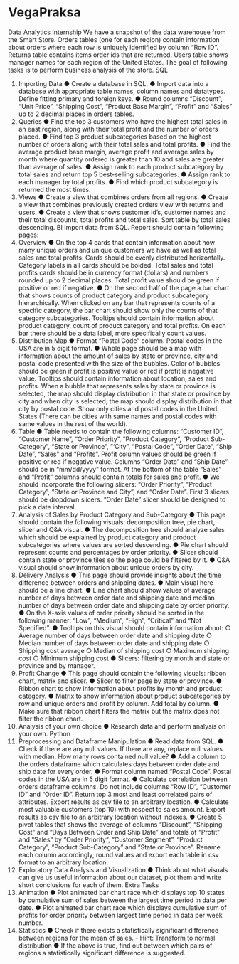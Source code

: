 # VegaPraksa
Data Analytics Internship
We have a snapshot of the data warehouse from the Smart Store. Orders tables (one for each
region) contain information about orders where each row is uniquely identified by column “Row
ID”. Returns table contains items order ids that are returned. Users table shows manager names
for each region of the United States. The goal of following tasks is to perform business analysis
of the store.
SQL
1. Importing Data
● Create a database in SQL.
● Import data into a database with appropriate table names, column names and
datatypes. Define fitting primary and foreign keys.
● Round columns “Discount”, “Unit Price”, “Shipping Cost”, “Product Base Margin”,
“Profit” and “Sales” up to 2 decimal places in orders tables.
2. Queries
● Find the top 3 customers who have the highest total sales in an east region,
along with their total profit and the number of orders placed.
● Find top 3 product subcategories based on the highest number of orders along
with their total sales and total profits.
● Find the average product base margin, average profit and average sales by
month where quantity ordered is greater than 10 and sales are greater than
average of sales.
● Assign rank to each product subcategory by total sales and return top 5
best-selling subcategories.
● Assign rank to each manager by total profits.
● Find which product subcategory is returned the most times.
3. Views
● Create a view that combines orders from all regions.
● Create a view that combines previously created orders view with returns and
users.
● Create a view that shows customer id’s, customer names and their total
discounts, total profits and total sales. Sort table by total sales descending.
BI
Import data from SQL. Report should contain following pages:
1. Overview
● On the top 4 cards that contain information about how many unique orders and
unique customers we have as well as total sales and total profits. Cards should
be evenly distributed horizontally. Category labels in all cards should be bolded.
Total sales and total profits cards should be in currency format (dollars) and
numbers rounded up to 2 decimal places. Total profit value should be green if
positive or red if negative.
● On the second half of the page a bar chart that shows counts of product category
and product subcategory hierarchically. When clicked on any bar that represents
counts of a specific category, the bar chart should show only the counts of that
category subcategories. Tooltips should contain information about product
category, count of product category and total profits. On each bar there should be
a data label, more specifically count values.
2. Distribution Map
● Format “Postal Code” column. Postal codes in the USA are in 5 digit format.
● Whole page should be a map with information about the amount of sales by state
or province, city and postal code presented with the size of the bubbles. Color of
bubbles should be green if profit is positive value or red if profit is negative value.
Tooltips should contain information about location, sales and profits. When a
bubble that represents sales by state or province is selected, the map should
display distribution in that state or province by city and when city is selected, the
map should display distribution in that city by postal code. Show only cities and
postal codes in the United States (There can be cities with same names and
postal codes with same values in the rest of the world).
3. Table
● Table needs to contain the following columns: “Customer ID”, “Customer Name”,
“Order Priority”, “Product Category”, “Product Sub-Category”, “State or Province”,
”‘City”, “Postal Code”, “Order Date”, “Ship Date”, “Sales” and “Profits”. Profit
column values should be green if positive or red if negative value. Columns
“Order Date” and “Ship Date” should be in “mm/dd/yyyy” format. At the bottom of
the table “Sales” and “Profit” columns should contain totals for sales and profit.
● We should incorporate the following slicers: “Order Priority”, “Product Category”,
“State or Province and City”, and “Order Date”. First 3 slicers should be
dropdown slicers. “Order Date” slicer should be designed to pick a date interval.
4. Analysis of Sales by Product Category and Sub-Category
● This page should contain the following visuals: decomposition tree, pie chart,
slicer and Q&A visual.
● The decomposition tree should analyze sales which should be explained by
product category and product subcategories where values are sorted
descending.
● Pie chart should represent counts and percentages by order priority.
● Slicer should contain state or province tiles so the page could be filtered by it.
● Q&A visual should show information about unique orders by city.
5. Delivery Analysis
● This page should provide insights about the time difference between orders and
shipping dates.
● Main visual here should be a line chart.
● Line chart should show values of average number of days between order date
and shipping date and median number of days between order date and shipping
date by order priority.
● On the X-axis values of order priority should be sorted in the following manner:
“Low”, “Medium”, “High”, “Critical” and “Not Specified”.
● Tooltips on this visual should contain information about:
○ Average number of days between order date and shipping date
○ Median number of days between order date and shipping date
○ Shipping cost average
○ Median of shipping cost
○ Maximum shipping cost
○ Minimum shipping cost
● Slicers: filtering by month and state or province and by manager.
6. Profit Change
● This page should contain the following visuals: ribbon chart, matrix and slicer.
● Slicer to filter page by state or province.
● Ribbon chart to show information about profits by month and product category.
● Matrix to show information about product subcategories by row and unique
orders and profit by column. Add total by column.
● Make sure that ribbon chart filters the matrix but the matrix does not filter the
ribbon chart.
7. Analysis of your own choice
● Research data and perform analysis on your own.
Python
1. Preprocessing and Dataframe Manipulation
● Read data from SQL.
● Check if there are any null values. If there are any, replace null values with
median. How many rows contained null value?
● Add a column to the orders dataframe which calculates days between order date
and ship date for every order.
● Format column named “Postal Code”. Postal codes in the USA are in 5 digit
format.
● Calculate correlation between orders dataframe columns. Do not include columns
“Row ID”, “Customer ID” and “Order ID”. Return top 3 most and least correlated
pairs of attributes. Export results as csv file to an arbitrary location.
● Calculate most valuable customers (top 10) with respect to sales amount. Export
results as csv file to an arbitrary location without indexes.
● Create 5 pivot tables that shows the average of columns “Discount”, “Shipping
Cost” and “Days Between Order and Ship Date” and totals of “Profit” and “Sales”
by “Order Priority”, “Customer Segment”, “Product Category”, “Product
Sub-Category” and “State or Province”. Rename each column accordingly, round
values and export each table in csv format to an arbitrary location.
2. Exploratory Data Analysis and Visualization
● Think about what visuals can give us useful information about our dataset, plot
them and write short conclusions for each of them.
Extra Tasks
1. Animation
● Plot animated bar chart race which displays top 10 states by cumulative sum of
sales between the largest time period in data per date.
● Plot animated bar chart race which displays cumulative sum of profits for order
priority between largest time period in data per week number.
2. Statistics
● Check if there exists a statistically significant difference between regions for the
mean of sales. - Hint: Transform to normal distribution
● If the above is true, find out between which pairs of regions a statistically
significant difference is suggested.
